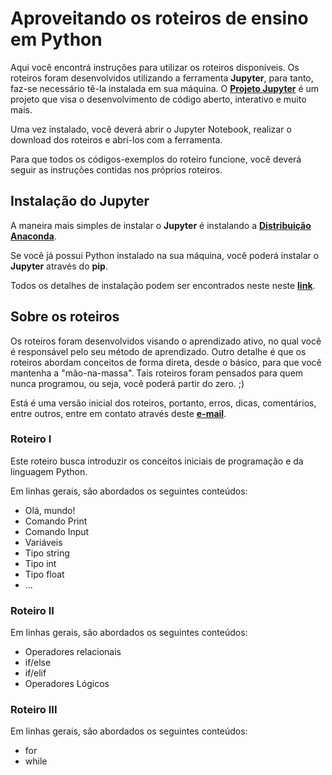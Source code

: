<p><h1>Aproveitando os roteiros de ensino em Python</h1></p>
<p>Aqui você encontrá instruções para utilizar os roteiros disponíveis. Os roteiros foram desenvolvidos utilizando a 
ferramenta <b>Jupyter</b>, para tanto, faz-se necessário tê-la instalada em sua máquina. O <b><a href='https://jupyter.org/'>Projeto Jupyter</a></b> é um projeto que visa o desenvolvimento de código aberto, 
interativo e muito mais.</p>
<p>Uma vez instalado, você deverá abrir o Jupyter Notebook, realizar o download dos roteiros e abrí-los com a ferramenta.</p>
<p>Para que todos os códigos-exemplos do roteiro funcione, você deverá seguir as instruções contidas nos próprios roteiros.</p>
<p><h2>Instalação do Jupyter</h2></p>
<p>A maneira mais simples de instalar o <b>Jupyter</b> é instalando a <b><a href='https://www.anaconda.com/distribution/'>
Distribuição Anaconda</a></b>.</p>
<p>Se você já possui Python instalado na sua máquina, você poderá instalar o <b>Jupyter</b> através do
<b>pip</b>.</p>
<p>Todos os detalhes de instalação podem ser encontrados neste neste <b><a href='https://jupyter.org/install'>link</a></b>.</p>
<p><h2>Sobre os roteiros</h2></p>
<p>Os roteiros foram desenvolvidos visando o aprendizado ativo, no qual você é responsável pelo seu método de aprendizado.
Outro detalhe é que os roteiros abordam conceitos de forma direta, desde o básico, para que você mantenha a "mão-na-massa". Tais roteiros foram pensados para quem nunca programou, ou seja, você poderá partir do zero. ;)</p>
<p>Está é uma versão inicial dos roteiros, portanto, erros, dicas, comentários, entre outros, entre em contato através deste
<b><a href="mailto:marciliofoneto@gmail.com">e-mail</a></b>.</p>
<p><h3>Roteiro I</h3></p>
<p>Este roteiro busca introduzir os conceitos iniciais de programação e da linguagem Python.</p>
<p>Em linhas gerais, são abordados os seguintes conteúdos:</p>
<p>
  <ul>
        <li>Olá, mundo!</li>
        <li>Comando Print</li>
        <li>Comando Input</li>
        <li>Variáveis</li>
        <li>Tipo string</li>
        <li>Tipo int</li>
        <li>Tipo float</li>
        <li>...</li>
    </ul>
</p>
<p><h3>Roteiro II</h3></p>
<p>Em linhas gerais, são abordados os seguintes conteúdos:</p>
<p>
<ul>
        <li>Operadores relacionais</li>
        <li>if/else</li>
        <li>if/elif</li>
        <li>Operadores Lógicos</li>
    </ul>
</p>
<p><h3>Roteiro III</h3></p>
<p>Em linhas gerais, são abordados os seguintes conteúdos:</p>
<p>
<ul>
  <li>for</li>
  <li>while</li>
</ul>
</p>
